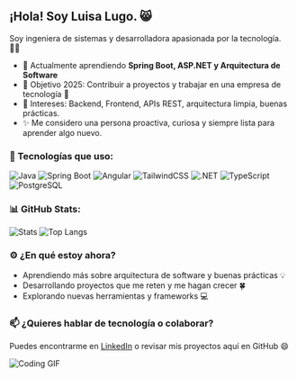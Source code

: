 ## ¡Hola! Soy Luisa Lugo. 😸

Soy ingeniera de sistemas y desarrolladora apasionada por la tecnología. 👩‍💻

- 🌱 Actualmente aprendiendo **Spring Boot, ASP.NET y Arquitectura de Software**
- 🎯 Objetivo 2025: Contribuir a proyectos y trabajar en una empresa de tecnología 🚀
- 🧠 Intereses: Backend, Frontend, APIs REST, arquitectura limpia, buenas prácticas. 
- ✨ Me considero una persona proactiva, curiosa y siempre lista para aprender algo nuevo.


### 🚀 Tecnologías que uso:

![Java](https://img.shields.io/badge/Java-ED8B00?style=for-the-badge&logo=java&logoColor=white)
![Spring Boot](https://img.shields.io/badge/Spring%20Boot-6DB33F?style=for-the-badge&logo=spring-boot&logoColor=white)
![Angular](https://img.shields.io/badge/Angular-DD0031?style=for-the-badge&logo=angular&logoColor=white)
![TailwindCSS](https://img.shields.io/badge/Tailwind-38B2AC?style=for-the-badge&logo=tailwind-css&logoColor=white)
![.NET](https://img.shields.io/badge/.NET-512BD4?style=for-the-badge&logo=dotnet&logoColor=white)
![TypeScript](https://img.shields.io/badge/TypeScript-3178C6?style=for-the-badge&logo=typescript&logoColor=white)
![PostgreSQL](https://img.shields.io/badge/SQL-336791?style=for-the-badge&logo=postgresql&logoColor=white)

### 📊 GitHub Stats:

![Stats](https://github-readme-stats.vercel.app/api?username=lmlugof&show_icons=true&theme=tokyonight)
![Top Langs](https://github-readme-stats.vercel.app/api/top-langs/?username=lmlugof&layout=compact&theme=tokyonight)

### ⚙️ ¿En qué estoy ahora?

- Aprendiendo más sobre arquitectura de software y buenas prácticas 💡
- Desarrollando proyectos que me reten y me hagan crecer 🍀
- Explorando nuevas herramientas y frameworks 💻

### 📫 ¿Quieres hablar de tecnología o colaborar?

Puedes encontrarme en [LinkedIn](https://linkedin.com/in/lmlugof) o revisar mis proyectos aquí en GitHub 😄

![Coding GIF](https://media2.giphy.com/media/v1.Y2lkPTc5MGI3NjExcjBtdXAzYWo1YXVlZm9yZ3hxaXg2OXJpbDZ4NWVmdzZyaWFtbGV4aiZlcD12MV9pbnRlcm5hbF9naWZfYnlfaWQmY3Q9Zw/VekcnHOwOI5So/giphy.gif)
